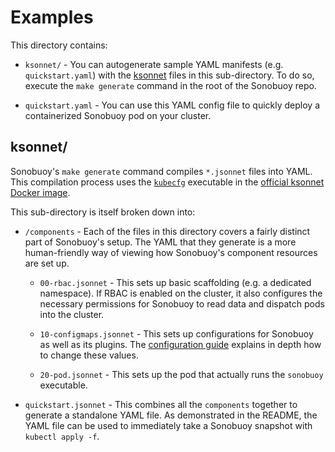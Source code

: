 # Examples

This directory contains:
* `ksonnet/` - You can autogenerate sample YAML manifests (e.g. `quickstart.yaml`) with the [ksonnet][0] files in this sub-directory. To do so, execute the `make generate` command in the root of the Sonobuoy repo.

* `quickstart.yaml` - You can use this YAML config file to quickly deploy a containerized Sonobuoy pod on your cluster.

## ksonnet/

Sonobuoy's `make generate` command compiles `*.jsonnet` files into YAML. This compilation process uses the [`kubecfg`][2] executable in the [official ksonnet Docker image][1].

This sub-directory is itself broken down into:
* `/components` - Each of the files in this directory covers a fairly distinct part of Sonobuoy's setup. The YAML that they generate is a more human-friendly way of viewing how Sonobuoy's component resources are set up.

  * `00-rbac.jsonnet` - This sets up basic scaffolding (e.g. a dedicated namespace). If RBAC is enabled on the cluster, it also configures the necessary permissions for Sonobuoy to read data and dispatch pods into the cluster.

  * `10-configmaps.jsonnet` - This sets up configurations for Sonobuoy as well as its plugins. The [configuration guide][3] explains in depth how to change these values.

  * `20-pod.jsonnet` - This sets up the pod that actually runs the `sonobuoy` executable.

* `quickstart.jsonnet` - This combines all the `components` together to generate a standalone YAML file. As demonstrated in the README, the YAML file can be used to immediately take a Sonobuoy snapshot with `kubectl apply -f`.

[0]: http://ksonnet.heptio.com
[1]: https://hub.docker.com/r/ksonnet/ksonnet-lib/
[2]: https://github.com/ksonnet/kubecfg
[3]: /docs/configuration.md
